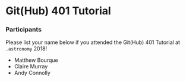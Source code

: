 # Git(Hub) 401 Tutorial

### Participants

Please list your name below if you attended the Git(Hub) 401 Tutorial at `.astronomy` 2018!
- Matthew Bourque
- Claire Murray
- Andy Connolly
